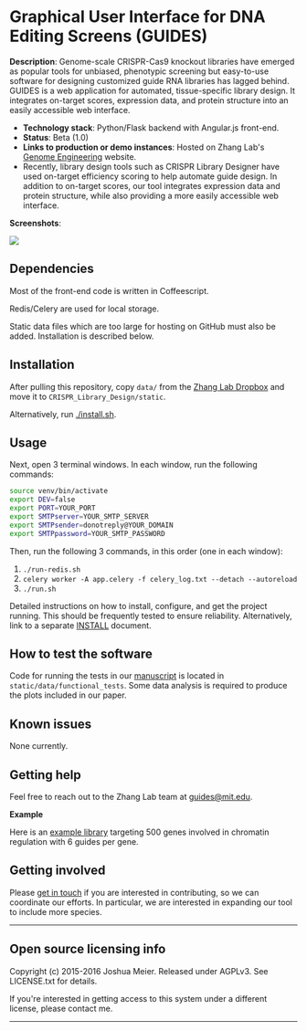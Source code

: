 # Graphical User Interface for DNA Editing Screens (GUIDES)

**Description**:  Genome-scale CRISPR-Cas9 knockout libraries have emerged as popular tools for unbiased, phenotypic screening but easy-to-use software for designing customized guide RNA libraries has lagged behind. GUIDES is a web application for automated, tissue-specific library design. It integrates on-target scores, expression data, and protein structure into an easily accessible web interface.

  - **Technology stack**: Python/Flask backend with Angular.js front-end.
  - **Status**:  Beta (1.0)
  - **Links to production or demo instances**: Hosted on Zhang Lab's [Genome Engineering](guides.genome-engineering.org) website.
  - Recently, library design tools such as CRISPR Library Designer have used on-target efficiency scoring to help automate guide design. In addition to on-target scores, our tool integrates expression data and protein structure, while also providing a more easily accessible web interface.


**Screenshots**:

![](https://raw.githubusercontent.com/fengzhanglab/GUIDES/master/Screenshot.png)


## Dependencies

Most of the front-end code is written in Coffeescript.

Redis/Celery are used for local storage.

Static data files which are too large for hosting on GitHub must also be added. Installation is described below.

## Installation

After pulling this repository, copy `data/` from the [Zhang Lab Dropbox]() and move it to `CRISPR_Library_Design/static`.

Alternatively, run [./install.sh](install.sh).

## Usage

Next, open 3 terminal windows. In each window, run the following commands:

```bash
source venv/bin/activate
export DEV=false
export PORT=YOUR_PORT
export SMTPserver=YOUR_SMTP_SERVER
export SMTPsender=donotreply@YOUR_DOMAIN
export SMTPpassword=YOUR_SMTP_PASSWORD
```

Then, run the following 3 commands, in this order (one in each window):

1. `./run-redis.sh`
2. `celery worker -A app.celery -f celery_log.txt --detach --autoreload`
3. `./run.sh`

Detailed instructions on how to install, configure, and get the project running.
This should be frequently tested to ensure reliability. Alternatively, link to
a separate [INSTALL](INSTALL.md) document.

## How to test the software

Code for running the tests in our [manuscript]() is located in `static/data/functional_tests`. Some data analysis is required to produce the plots included in our paper.

## Known issues

None currently.

## Getting help

Feel free to reach out to the Zhang Lab team at [guides@mit.edu](guides@mit.edu).

**Example**

Here is an [example library]() targeting 500 genes involved in chromatin regulation with 6 guides per gene.

## Getting involved

Please [get in touch](cld@mit.edu) if you are interested in contributing, so we can coordinate our efforts. In particular, we are interested in expanding our tool to include more species.

----

## Open source licensing info
Copyright (c) 2015-2016 Joshua Meier. Released under AGPLv3. See LICENSE.txt for details.

If you're interested in getting access to this system under a different license, please contact me.

----
